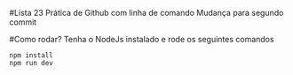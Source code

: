 #Lista 23
Prática de Github com linha de comando
Mudança para segundo commit


#Como rodar?
Tenha o NodeJs instalado e rode os seguintes comandos   

```
npm install
npm run dev
```